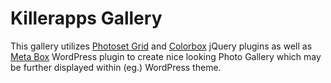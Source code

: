 Killerapps Gallery
==================

This gallery utilizes [Photoset Grid](http://stylehatch.github.io/photoset-grid/#demo-lightbox) and [Colorbox](https://github.com/jackmoore/colorbox) jQuery plugins as well as [Meta Box](http://www.deluxeblogtips.com/meta-box/) WordPress plugin to create nice looking Photo Gallery which may be further displayed within (eg.) WordPress theme.

